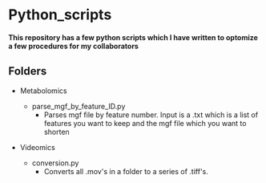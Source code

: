 # Python_scripts
#### This repository has a few python scripts which I have written to optomize a few procedures for my collaborators

## Folders
- Metabolomics
  - parse_mgf_by_feature_ID.py
    - Parses mgf file by feature number. Input is a .txt which is a list of features you want to keep and the mgf file which you want to shorten

- Videomics
  - conversion.py
    - Converts all .mov's in a folder to a series of .tiff's. 

